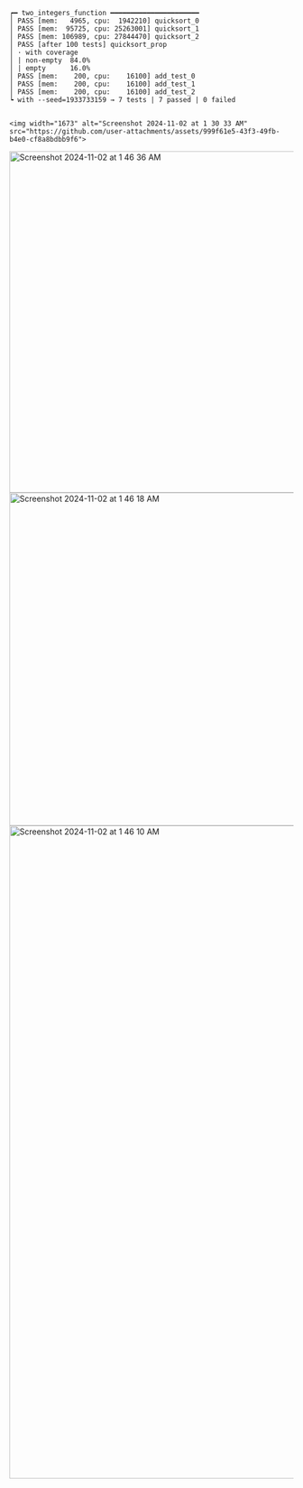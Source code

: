 
    ┍━ two_integers_function ━━━━━━━━━━━━━━━━━━━━━━
    │ PASS [mem:   4965, cpu:  1942210] quicksort_0
    │ PASS [mem:  95725, cpu: 25263001] quicksort_1
    │ PASS [mem: 106989, cpu: 27844470] quicksort_2
    │ PASS [after 100 tests] quicksort_prop
    │ · with coverage
    │ | non-empty  84.0%
    │ | empty      16.0%
    │ PASS [mem:    200, cpu:    16100] add_test_0
    │ PASS [mem:    200, cpu:    16100] add_test_1
    │ PASS [mem:    200, cpu:    16100] add_test_2
    ┕ with --seed=1933733159 → 7 tests | 7 passed | 0 failed


    <img width="1673" alt="Screenshot 2024-11-02 at 1 30 33 AM" src="https://github.com/user-attachments/assets/999f61e5-43f3-49fb-b4e0-cf8a8bdbb9f6">
<img width="605" alt="Screenshot 2024-11-02 at 1 46 36 AM" src="https://github.com/user-attachments/assets/a267a400-05bc-4b1c-b807-4655eacc757a">
<img width="590" alt="Screenshot 2024-11-02 at 1 46 18 AM" src="https://github.com/user-attachments/assets/4e01aa11-c17f-46fe-9727-d1c32481e9b9">
<img width="1157" alt="Screenshot 2024-11-02 at 1 46 10 AM" src="https://github.com/user-attachments/assets/011cce29-65fd-448f-b135-9b2f5e658eb2">
